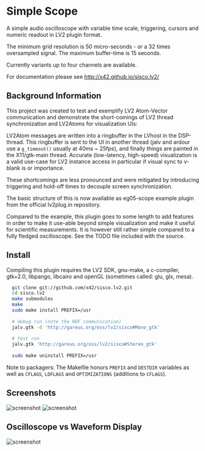 Simple Scope
============

A simple audio oscilloscope with variable time scale, triggering, cursors
and numeric readout in LV2 plugin format.

The minimum grid resolution is 50 micro-seconds - or a 32 times oversampled
signal. The maximum buffer-time is 15 seconds.

Currently variants up to four channels are available.

For documentation please see http://x42.github.io/sisco.lv2/

Background Information
----------------------

This project was created to test and exemplify LV2 Atom-Vector communication
and demonstrate the short-comings of LV2 thread synchronization and LV2Atoms
for visualization UIs:

LV2Atom messages are written into a ringbuffer in the LVhost in the DSP-thread.
This ringbuffer is sent to the UI in another thread (jalv and ardour use a
`g_timeout()` usually at 40ms ~ 25fps), and finally things are painted in the
X11/gtk-main thread. Accurate (low-latency, high-speed) visualization is a
valid use-case for LV2 instance access in particular if visual sync to v-blank
is or importance.

These shortcomings are less pronounced and were mitigated by introducing
triggering and hold-off times to decouple screen synchronization.

The basic structure of this is now available as eg05-scope example plugin
from the official lv2plug.in repository.

Compared to the example, this plugin goes to some length to add features in
order to make it use-able beyond simple visualization and make it useful
for scientific measurements. It is however still rather simple compared to
a fully fledged oscilloscope. See the TODO file included with the source.

Install
-------

Compiling this plugin requires the LV2 SDK, gnu-make, a c-compiler,
gtk+2.0, libpango, libcairo and openGL (sometimes called: glu, glx, mesa).

```bash
  git clone git://github.com/x42/sisco.lv2.git
  cd sisco.lv2
  make submodules
  make
  sudo make install PREFIX=/usr
  
  # debug run (note the RDF communication)
  jalv.gtk -d 'http://gareus.org/oss/lv2/sisco#Mono_gtk'
  
  # test run
  jalv.gtk 'http://gareus.org/oss/lv2/sisco#Stereo_gtk'
  
  sudo make uninstall PREFIX=/usr
```

Note to packagers: The Makefile honors `PREFIX` and `DESTDIR` variables as well
as `CFLAGS`, `LDFLAGS` and `OPTIMIZATIONS` (additions to `CFLAGS`).


Screenshots
-----------

![screenshot](https://raw.github.com/x42/sisco.lv2/master/img/sisco1.png "Single Channel Slow")
![screenshot](https://raw.github.com/x42/sisco.lv2/master/img/sisco4.png "Four Channel Variant")

Oscilloscope vs Waveform Display
--------------------------------

![screenshot](https://raw.github.com/x42/sisco.lv2/master/img/scopeVSwave.png "oscilloscope vs waveform")
